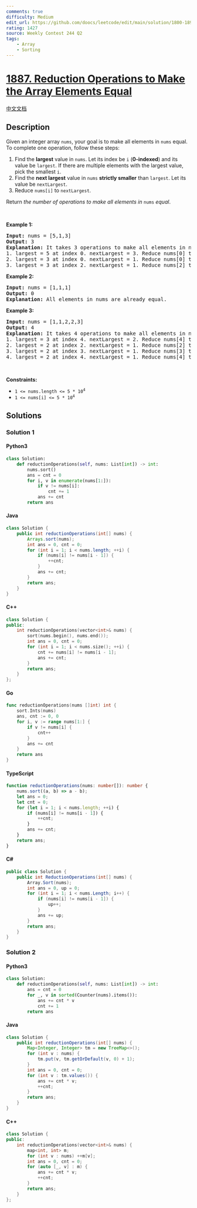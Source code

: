 ```yaml
---
comments: true
difficulty: Medium
edit_url: https://github.com/doocs/leetcode/edit/main/solution/1800-1899/1887.Reduction%20Operations%20to%20Make%20the%20Array%20Elements%20Equal/README_EN.md
rating: 1427
source: Weekly Contest 244 Q2
tags:
    - Array
    - Sorting
---
```


<!-- problem:start -->

# [1887. Reduction Operations to Make the Array Elements Equal](https://leetcode.com/problems/reduction-operations-to-make-the-array-elements-equal)

[中文文档](/solution/1800-1899/1887.Reduction%20Operations%20to%20Make%20the%20Array%20Elements%20Equal/README.md)

## Description

<!-- description:start -->

<p>Given an integer array <code>nums</code>, your goal is to make all elements in <code>nums</code> equal. To complete one operation, follow these steps:</p>

<ol>
	<li>Find the <strong>largest</strong> value in <code>nums</code>. Let its index be <code>i</code> (<strong>0-indexed</strong>) and its value be <code>largest</code>. If there are multiple elements with the largest value, pick the smallest <code>i</code>.</li>
	<li>Find the <strong>next largest</strong> value in <code>nums</code> <strong>strictly smaller</strong> than <code>largest</code>. Let its value be <code>nextLargest</code>.</li>
	<li>Reduce <code>nums[i]</code> to <code>nextLargest</code>.</li>
</ol>

<p>Return <em>the number of operations to make all elements in </em><code>nums</code><em> equal</em>.</p>

<p>&nbsp;</p>
<p><strong class="example">Example 1:</strong></p>

<pre>
<strong>Input:</strong> nums = [5,1,3]
<strong>Output:</strong> 3
<strong>Explanation:</strong>&nbsp;It takes 3 operations to make all elements in nums equal:
1. largest = 5 at index 0. nextLargest = 3. Reduce nums[0] to 3. nums = [<u>3</u>,1,3].
2. largest = 3 at index 0. nextLargest = 1. Reduce nums[0] to 1. nums = [<u>1</u>,1,3].
3. largest = 3 at index 2. nextLargest = 1. Reduce nums[2] to 1. nums = [1,1,<u>1</u>].
</pre>

<p><strong class="example">Example 2:</strong></p>

<pre>
<strong>Input:</strong> nums = [1,1,1]
<strong>Output:</strong> 0
<strong>Explanation:</strong>&nbsp;All elements in nums are already equal.
</pre>

<p><strong class="example">Example 3:</strong></p>

<pre>
<strong>Input:</strong> nums = [1,1,2,2,3]
<strong>Output:</strong> 4
<strong>Explanation:</strong>&nbsp;It takes 4 operations to make all elements in nums equal:
1. largest = 3 at index 4. nextLargest = 2. Reduce nums[4] to 2. nums = [1,1,2,2,<u>2</u>].
2. largest = 2 at index 2. nextLargest = 1. Reduce nums[2] to 1. nums = [1,1,<u>1</u>,2,2].
3. largest = 2 at index 3. nextLargest = 1. Reduce nums[3] to 1. nums = [1,1,1,<u>1</u>,2].
4. largest = 2 at index 4. nextLargest = 1. Reduce nums[4] to 1. nums = [1,1,1,1,<u>1</u>].
</pre>

<p>&nbsp;</p>
<p><strong>Constraints:</strong></p>

<ul>
	<li><code>1 &lt;= nums.length &lt;= 5 * 10<sup>4</sup></code></li>
	<li><code>1 &lt;= nums[i] &lt;= 5 * 10<sup>4</sup></code></li>
</ul>

<!-- description:end -->

## Solutions

<!-- solution:start -->

### Solution 1

<!-- tabs:start -->

#### Python3

```python
class Solution:
    def reductionOperations(self, nums: List[int]) -> int:
        nums.sort()
        ans = cnt = 0
        for i, v in enumerate(nums[1:]):
            if v != nums[i]:
                cnt += 1
            ans += cnt
        return ans
```

#### Java

```java
class Solution {
    public int reductionOperations(int[] nums) {
        Arrays.sort(nums);
        int ans = 0, cnt = 0;
        for (int i = 1; i < nums.length; ++i) {
            if (nums[i] != nums[i - 1]) {
                ++cnt;
            }
            ans += cnt;
        }
        return ans;
    }
}
```

#### C++

```cpp
class Solution {
public:
    int reductionOperations(vector<int>& nums) {
        sort(nums.begin(), nums.end());
        int ans = 0, cnt = 0;
        for (int i = 1; i < nums.size(); ++i) {
            cnt += nums[i] != nums[i - 1];
            ans += cnt;
        }
        return ans;
    }
};
```

#### Go

```go
func reductionOperations(nums []int) int {
	sort.Ints(nums)
	ans, cnt := 0, 0
	for i, v := range nums[1:] {
		if v != nums[i] {
			cnt++
		}
		ans += cnt
	}
	return ans
}
```

#### TypeScript

```ts
function reductionOperations(nums: number[]): number {
    nums.sort((a, b) => a - b);
    let ans = 0;
    let cnt = 0;
    for (let i = 1; i < nums.length; ++i) {
        if (nums[i] != nums[i - 1]) {
            ++cnt;
        }
        ans += cnt;
    }
    return ans;
}
```

#### C#

```cs
public class Solution {
    public int ReductionOperations(int[] nums) {
        Array.Sort(nums);
        int ans = 0, up = 0;
        for (int i = 1; i < nums.Length; i++) {
            if (nums[i] != nums[i - 1]) {
                up++;
            }
            ans += up;
        }
        return ans;
    }
}
```

<!-- tabs:end -->

<!-- solution:end -->

<!-- solution:start -->

### Solution 2

<!-- tabs:start -->

#### Python3

```python
class Solution:
    def reductionOperations(self, nums: List[int]) -> int:
        ans = cnt = 0
        for _, v in sorted(Counter(nums).items()):
            ans += cnt * v
            cnt += 1
        return ans
```

#### Java

```java
class Solution {
    public int reductionOperations(int[] nums) {
        Map<Integer, Integer> tm = new TreeMap<>();
        for (int v : nums) {
            tm.put(v, tm.getOrDefault(v, 0) + 1);
        }
        int ans = 0, cnt = 0;
        for (int v : tm.values()) {
            ans += cnt * v;
            ++cnt;
        }
        return ans;
    }
}
```

#### C++

```cpp
class Solution {
public:
    int reductionOperations(vector<int>& nums) {
        map<int, int> m;
        for (int v : nums) ++m[v];
        int ans = 0, cnt = 0;
        for (auto [_, v] : m) {
            ans += cnt * v;
            ++cnt;
        }
        return ans;
    }
};
```

<!-- tabs:end -->

<!-- solution:end -->

<!-- problem:end -->
